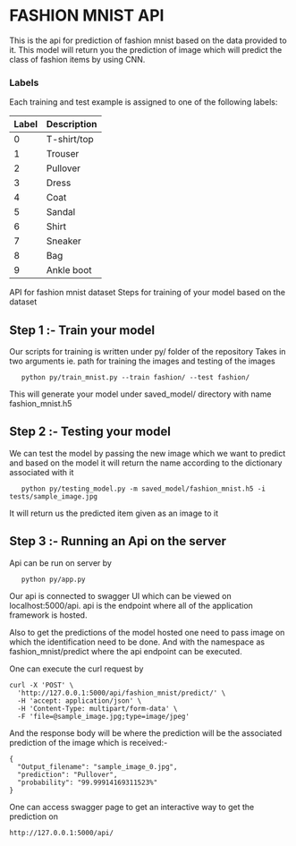 # FASHION MNIST API
This is the api for prediction of fashion mnist based on the data provided to it.
This model will return you the prediction of image which will predict the class of fashion items by using CNN.


### Labels
Each training and test example is assigned to one of the following labels:

| Label | Description |
| --- | --- |
| 0 | T-shirt/top |
| 1 | Trouser |
| 2 | Pullover |
| 3 | Dress |
| 4 | Coat |
| 5 | Sandal |
| 6 | Shirt |
| 7 | Sneaker |
| 8 | Bag |
| 9 | Ankle boot | 

API for fashion mnist dataset
Steps for training  of your model based on the dataset
## Step 1 :- Train your model
Our scripts for training is written under py/ folder of the repository
Takes in two arguments ie. path for training the images and testing of the images

```
   python py/train_mnist.py --train fashion/ --test fashion/
```

This will generate your model under saved_model/ directory with name fashion_mnist.h5

## Step 2 :- Testing your model

We can test the model by passing the new image which we want to predict and based on the model it will return the name according to the dictionary associated with it

```
   python py/testing_model.py -m saved_model/fashion_mnist.h5 -i tests/sample_image.jpg
```
It will return us the predicted item given as an image to it

## Step 3 :- Running an Api on the server
Api can be run on server by 

```
   python py/app.py
```

Our api is connected to swagger UI which can be viewed on localhost:5000/api. api is the endpoint where all of the application framework is hosted.

Also to get the predictions of the model hosted one need to pass image on which the identification need to be done. And with the namespace as fashion_mnist/predict where the api endpoint can be executed.

One can execute the curl request by

```
curl -X 'POST' \
  'http://127.0.0.1:5000/api/fashion_mnist/predict/' \
  -H 'accept: application/json' \
  -H 'Content-Type: multipart/form-data' \
  -F 'file=@sample_image.jpg;type=image/jpeg'
```

And the response body will be where the prediction will be the associated prediction of the image which is received:-
```
{
  "Output_filename": "sample_image_0.jpg",
  "prediction": "Pullover",
  "probability": "99.99914169311523%"
}
```

One can access swagger page to get an interactive way to get the prediction on
```
http://127.0.0.1:5000/api/
```

